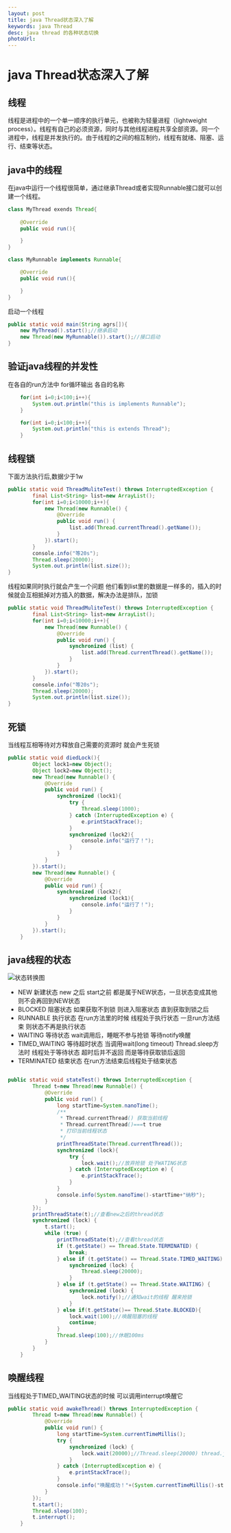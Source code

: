 ```yaml
---
layout: post
title: java Thread状态深入了解
keywords: java Thread 
desc: java thread 的各种状态切换
photoUrl:
---
```


# java Thread状态深入了解

## 线程

线程是进程中的一个单一顺序的执行单元，也被称为轻量进程（lightweight process）。线程有自己的必须资源，同时与其他线程进程共享全部资源。同一个进程中，线程是并发执行的。由于线程的之间的相互制约，线程有就绪、阻塞、运行、结束等状态。

## java中的线程

在java中运行一个线程很简单，通过继承Thread或者实现Runnable接口就可以创建一个线程。
```java
class MyThread exends Thread{
	
	@Override
	public void run(){

	}
}

class MyRunnable implements Runnable{

	@Override
	public void run(){

	}	
}
```
启动一个线程
```java
public static void main(String agrs[]){
	new MyThread().start();//继承启动
	new Thread(new MyRunnable()).start();//接口启动
}

```

## 验证java线程的并发性
在各自的run方法中 for循环输出 各自的名称
```java
	for(int i=0;i<100;i++){
		System.out.println("this is implements Runnable");
    }

    for(int i=0;i<100;i++){
		System.out.println("this is extends Thread");
    }
```

## 线程锁
下面方法执行后,数据少于1w
```java
public static void ThreadMuliteTest() throws InterruptedException {
        final List<String> list=new ArrayList();
        for(int i=0;i<10000;i++){
            new Thread(new Runnable() {
                @Override
                public void run() {
                    list.add(Thread.currentThread().getName());
                }
            }).start();
        }
        console.info("等20s");
        Thread.sleep(20000);
        System.out.println(list.size());
}
```
线程如果同时执行就会产生一个问题 他们看到list里的数据是一样多的，插入的时候就会互相抵掉对方插入的数据，解决办法是排队，加锁
```java
public static void ThreadMuliteTest() throws InterruptedException {
        final List<String> list=new ArrayList();
        for(int i=0;i<10000;i++){
            new Thread(new Runnable() {
                @Override
                public void run() {
                	synchronized (list) {
                    	list.add(Thread.currentThread().getName());
                	}
                }
            }).start();
        }
        console.info("等20s");
        Thread.sleep(20000);
        System.out.println(list.size());
}

```

## 死锁

当线程互相等待对方释放自己需要的资源时 就会产生死锁

```java
public static void diedLock(){
        Object lock1=new Object();
        Object lock2=new Object();
        new Thread(new Runnable() {
            @Override
            public void run() {
                synchronized (lock1){
                    try {
                        Thread.sleep(1000);
                    } catch (InterruptedException e) {
                        e.printStackTrace();
                    }
                    synchronized (lock2){
                        console.info("运行了！");
                    }
                }
            }
        }).start();
        new Thread(new Runnable() {
            @Override
            public void run() {
                synchronized (lock2){
                    synchronized (lock1){
                        console.info("运行了！");
                    }
                }
            }
        }).start();
    }
```
## java线程的状态

![状态转换图](/images/ba.png)

* NEW 新建状态 
   new 之后 start之前 都是属于NEW状态，一旦状态变成其他 则不会再回到NEW状态
* BLOCKED 阻塞状态
	如果获取不到锁 则进入阻塞状态 直到获取到锁之后
* RUNNABLE 执行状态
	在run方法里的时候 线程处于执行状态 一旦run方法结束 则状态不再是执行状态
* WAITING 等待状态
	wait调用后，睡眠不参与抢锁 等待notify唤醒
* TIMED_WAITING 等待超时状态
	当调用wait(long timeout) Thread.sleep方法时 线程处于等待状态 超时后并不返回 而是等待获取锁后返回
* TERMINATED 结束状态
    在run方法结束后线程处于结束状态

```java

public static void stateTest() throws InterruptedException {
        Thread t=new Thread(new Runnable() {
            @Override
            public void run() {
                long startTime=System.nanoTime();
                /**
                 * Thread.currentThread() 获取当前线程
                 * Thread.currentThread()===t true
                 * 打印当前线程状态
                 */
                printThreadState(Thread.currentThread());
                synchronized (lock){
                    try {
                        lock.wait();//放弃抢锁 处于WATING状态
                    } catch (InterruptedException e) {
                        e.printStackTrace();
                    }
                }
                console.info(System.nanoTime()-startTime+"纳秒");
            }
        });
        printThreadState(t);//查看new之后的thread状态
        synchronized (lock) {
            t.start();
            while (true) {
                printThreadState(t);//查看thread状态
                if (t.getState() == Thread.State.TERMINATED) {
                    break;
                } else if (t.getState() == Thread.State.TIMED_WAITING) {
                    synchronized (lock) {
                        Thread.sleep(20000);
                    }
                } else if (t.getState() == Thread.State.WAITING) {
                    synchronized (lock) {
                        lock.notify();//通知wait的线程 醒来抢锁
                    }
                } else if(t.getState()== Thread.State.BLOCKED){
                    lock.wait(100);//唤醒阻塞的线程
                    continue;
                }
                Thread.sleep(100);//休眠100ms
            }
        }
    }

```

## 唤醒线程

当线程处于TIMED_WAITING状态的时候 可以调用interrupt唤醒它
```java
public static void awakeThread() throws InterruptedException {
        Thread t=new Thread(new Runnable() {
            @Override
            public void run() {
                long startTime=System.currentTimeMillis();
                try {
                    synchronized (lock) {
                        lock.wait(20000);//Thread.sleep(20000) thread.join() lock.wait();
                    }
                } catch (InterruptedException e) {
                    e.printStackTrace();
                }
                console.info("唤醒成功！"+(System.currentTimeMillis()-startTime)+"s");
            }
        });
        t.start();
        Thread.sleep(100);
        t.interrupt();
    }
```